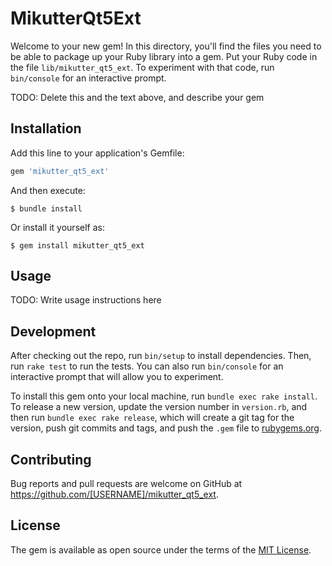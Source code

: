 # MikutterQt5Ext

Welcome to your new gem! In this directory, you'll find the files you need to be able to package up your Ruby library into a gem. Put your Ruby code in the file `lib/mikutter_qt5_ext`. To experiment with that code, run `bin/console` for an interactive prompt.

TODO: Delete this and the text above, and describe your gem

## Installation

Add this line to your application's Gemfile:

```ruby
gem 'mikutter_qt5_ext'
```

And then execute:

    $ bundle install

Or install it yourself as:

    $ gem install mikutter_qt5_ext

## Usage

TODO: Write usage instructions here

## Development

After checking out the repo, run `bin/setup` to install dependencies. Then, run `rake test` to run the tests. You can also run `bin/console` for an interactive prompt that will allow you to experiment.

To install this gem onto your local machine, run `bundle exec rake install`. To release a new version, update the version number in `version.rb`, and then run `bundle exec rake release`, which will create a git tag for the version, push git commits and tags, and push the `.gem` file to [rubygems.org](https://rubygems.org).

## Contributing

Bug reports and pull requests are welcome on GitHub at https://github.com/[USERNAME]/mikutter_qt5_ext.


## License

The gem is available as open source under the terms of the [MIT License](https://opensource.org/licenses/MIT).
